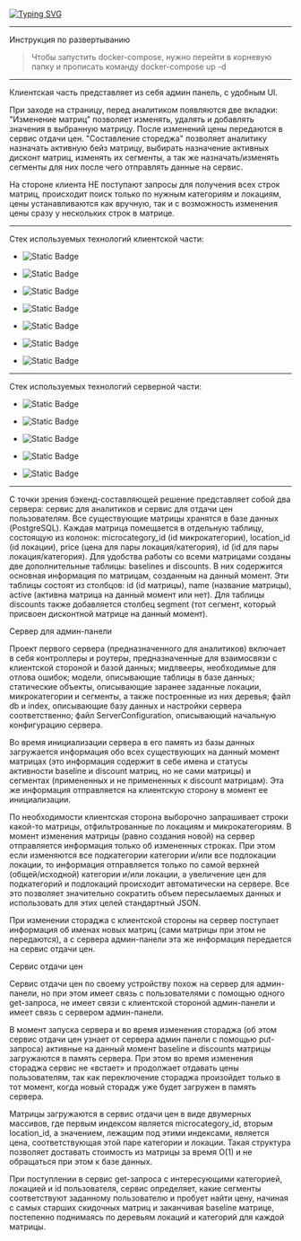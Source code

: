 [![Typing SVG](https://readme-typing-svg.demolab.com?font=Fira+Code&pause=1000&random=false&width=435&lines=%D0%94%D0%BE%D0%BA%D1%83%D0%BC%D0%B5%D0%BD%D1%82%D0%B0%D1%86%D0%B8%D1%8F+%D0%BA+%D0%BA%D0%B5%D0%B9%D1%81%D1%83+%D0%B0%D0%B2%D0%B8%D1%82%D0%BE)](https://geekbattle.online/events/it-purple-hack)

---
Инструкция по развертыванию
>Чтобы запустить docker-compose, нужно перейти в корневую папку и прописать команду docker-compose up -d

---
Клиентская часть представляет из себя админ панель, с удобным UI.

При заходе на страницу, перед аналитиком появляются две вкладки:
"Изменение матриц" позволяет изменять, удалять и добавлять значения в выбранную матрицу. После изменений цены передаются в сервис отдачи цен.
"Составление стореджа" позволяет аналитику назначать активную бейз матрицу, выбирать назначение активных дисконт матриц, изменять их сегменты, а так же назначать/изменять сегменты для них после чего отправлять данные на сервис.

На стороне клиента НЕ поступают запросы для получения всех строк матриц, происходит поиск только по нужным категориям и локациям, цены устанавливаются как вручную, так и с возможность изменения цены сразу у нескольких строк в матрице.

---

Стек используемых технологий клиентской части:

* ![Static Badge](https://img.shields.io/badge/TypeScript-007ACC?style=for-the-badge&logo=typescript&logoColor=white)
  
* ![Static Badge](https://img.shields.io/badge/React-20232A?style=for-the-badge&logo=react&logoColor=61DAFB)
  
* ![Static Badge](https://img.shields.io/badge/Vite-B73BFE?style=for-the-badge&logo=vite&logoColor=FFD62E)
  
* ![Static Badge](https://img.shields.io/badge/Material%20UI-007FFF?style=for-the-badge&logo=mui&logoColor=white)
  
* ![Static Badge](https://img.shields.io/badge/axios-671ddf?&style=for-the-badge&logo=axios&logoColor=white)
  
* ![Static Badge](https://img.shields.io/badge/Tailwind_CSS-38B2AC?style=for-the-badge&logo=tailwind-css&logoColor=white)
  
* ![Static Badge](https://img.shields.io/badge/Figma-F24E1E?style=for-the-badge&logo=figma&logoColor=white)

---
Стек используемых технологий серверной части:
* ![Static Badge](https://img.shields.io/badge/Node%20js-339933?style=for-the-badge&logo=nodedotjs&logoColor=white)

* ![Static Badge](https://img.shields.io/badge/JavaScript-323330?style=for-the-badge&logo=javascript&logoColor=F7DF1E)

* ![Static Badge](https://img.shields.io/badge/PostgreSQL-316192?style=for-the-badge&logo=postgresql&logoColor=white)

* ![Static Badge](https://img.shields.io/badge/Express%20js-000000?style=for-the-badge&logo=express&logoColor=white)

* ![Static Badge](https://img.shields.io/badge/Sequelize-52B0E7?style=for-the-badge&logo=Sequelize&logoColor=white)

---
С точки зрения бэкенд-составляющей решение представляет собой два сервера: сервис для аналитиков и сервис для отдачи цен пользователям. Все существующие матрицы хранятся в базе данных (PostgreSQL). Каждая матрица помещается в отдельную таблицу, состоящую из колонок: microcategory_id (id микрокатегории), location_id (id локации), price (цена для пары локация/категория), id (id для пары локация/категория). Для удобства работы со всеми матрицами созданы две дополнительные таблицы: baselines и discounts. В них содержится основная информация по матрицам, созданным на данный момент. Эти таблицы состоят из столбцов: id (id матрицы), name (название матрицы), active (активна матрица на данный момент или нет). Для таблицы discounts также добавляется столбец segment (тот сегмент, который присвоен дисконтной матрице на данный момент).

Сервер для админ-панели

Проект первого сервера (предназначенного для аналитиков) включает в себя контроллеры и роутеры, предназначенные для взаимосвязи с клиентской стороной и базой данных; мидлвееры, необходимые для отлова ошибок; модели, описывающие таблицы в базе данных; статические объекты, описывающие заранее заданные локации, микрокатегории и сегменты, а также построенные из них деревья; файл db и index, описывающие базу данных и настройки сервера соответственно; файл ServerConfiguration, описывающий начальную конфигурацию сервера.

Во время инициализации сервера в его память из базы данных загружается информация обо всех существующих на данный момент матрицах (это информация содержит в себе имена и статусы активности baseline и discount матриц, но не сами матрицы) и сегментах (примененных и не примененных к discount матрицам). Эта же информация отправляется на клиентскую сторону в момент ее инициализации.

По необходимости клиентская сторона выборочно запрашивает строки какой-то матрицы, отфильтрованные по локациям и микрокатегориям. В момент изменения матрицы (равно создания новой) на сервер отправляется информация только об измененных строках. При этом если изменяются все подкатегории категории и/или все подлокации локации, то информация отправляется только по самой верхней (общей/исходной) категории и/или локации, а увеличение цен для подкатегорий и подлокаций происходит автоматически на сервере. Все это позволяет значительно сократить объем пересылаемых данных и использовать для этих целей стандартный JSON.

При изменении стораджа с клиентской стороны на сервер поступает информация об именах новых матриц (сами матрицы при этом не передаются), а с сервера админ-панели эта же информация передается на сервис отдачи цен.

Сервис отдачи цен

Сервис отдачи цен по своему устройству похож на сервер для админ-панели, но при этом имеет связь с пользователями с помощью одного get-запроса, не имеет связи с клиентской стороной админ-панели и имеет связь с сервером админ-панели.

В момент запуска сервера и во время изменения стораджа (об этом сервис отдачи цен узнает от сервера админ панели с помощью put-запроса) активные на данный момент baseline и discounts матрицы загружаются в память сервера. При этом во время изменения стораджа сервис не «встает» и продолжает отдавать цены пользователям, так как переключение стораджа произойдет только в тот момент, когда новый сторадж уже будет загружен в память сервера.

Матрицы загружаются в сервис отдачи цен в виде двумерных массивов, где первым индексом является microcategory_id, вторым location_id, а значением, лежащим под этими индексами, является цена, соответствующая этой паре категории и локации. Такая структура позволяет доставать стоимость из матрицы за время O(1) и не обращаться при этом к базе данных.

При поступлении в сервис get-запроса с интересующими категорией, локацией и id пользователя, сервис определяет, какие сегменты соответствуют заданному пользователю и пробует найти цену, начиная с самых старших скидочных матриц и заканчивая baseline матрице, постепенно поднимаясь по деревьям локаций и категорий для каждой матрицы.

